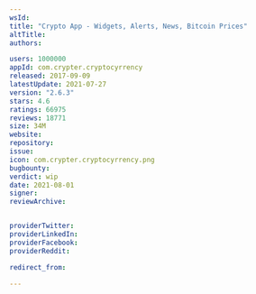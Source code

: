 ```yaml
---
wsId: 
title: "Crypto App - Widgets, Alerts, News, Bitcoin Prices"
altTitle: 
authors:

users: 1000000
appId: com.crypter.cryptocyrrency
released: 2017-09-09
latestUpdate: 2021-07-27
version: "2.6.3"
stars: 4.6
ratings: 66975
reviews: 18771
size: 34M
website: 
repository: 
issue: 
icon: com.crypter.cryptocyrrency.png
bugbounty: 
verdict: wip
date: 2021-08-01
signer: 
reviewArchive:


providerTwitter: 
providerLinkedIn: 
providerFacebook: 
providerReddit: 

redirect_from:

---
```



